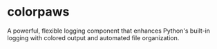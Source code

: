 # colorpaws
A powerful, flexible logging component that enhances Python's built-in logging with colored output and automated file organization.
